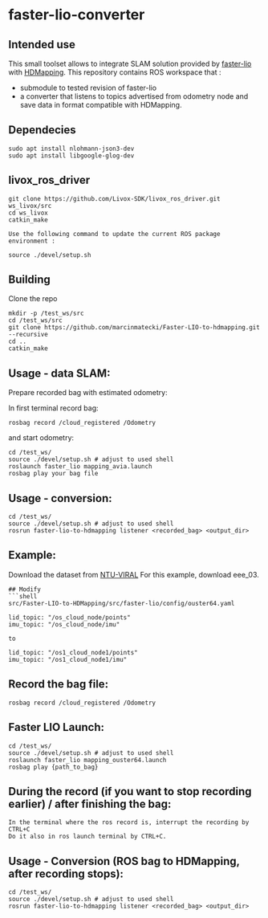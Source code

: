 # faster-lio-converter

## Intended use 

This small toolset allows to integrate SLAM solution provided by [faster-lio](https://github.com/gaoxiang12/faster-lio) with [HDMapping](https://github.com/MapsHD/HDMapping).
This repository contains ROS  workspace that :
  - submodule to tested revision of faster-lio
  - a converter that listens to topics advertised from odometry node and save data in format compatible with HDMapping.

## Dependecies
```shell
sudo apt install nlohmann-json3-dev
sudo apt install libgoogle-glog-dev
```

## livox_ros_driver

```shell
git clone https://github.com/Livox-SDK/livox_ros_driver.git ws_livox/src
cd ws_livox
catkin_make

Use the following command to update the current ROS package environment :

source ./devel/setup.sh
```
## Building

Clone the repo
```shell
mkdir -p /test_ws/src
cd /test_ws/src
git clone https://github.com/marcinmatecki/Faster-LIO-to-hdmapping.git --recursive
cd ..
catkin_make
```

## Usage - data SLAM:

Prepare recorded bag with estimated odometry:

In first terminal record bag:
```shell
rosbag record /cloud_registered /Odometry
```

and start odometry:
```shell 
cd /test_ws/
source ./devel/setup.sh # adjust to used shell
roslaunch faster_lio mapping_avia.launch
rosbag play your bag file
```

## Usage - conversion:

```shell
cd /test_ws/
source ./devel/setup.sh # adjust to used shell
rosrun faster-lio-to-hdmapping listener <recorded_bag> <output_dir>
```

## Example:

Download the dataset from [NTU-VIRAL](https://ntu-aris.github.io/ntu_viral_dataset/)
For this example, download eee_03.

```
## Modify
```shell
src/Faster-LIO-to-HDMapping/src/faster-lio/config/ouster64.yaml

lid_topic: "/os_cloud_node/points"
imu_topic: "/os_cloud_node/imu"

to

lid_topic: "/os1_cloud_node1/points"
imu_topic: "/os1_cloud_node1/imu"
```

## Record the bag file:

```shell
rosbag record /cloud_registered /Odometry
```

## Faster LIO Launch:

```shell
cd /test_ws/
source ./devel/setup.sh # adjust to used shell
roslaunch faster_lio mapping_ouster64.launch
rosbag play {path_to_bag}
```

## During the record (if you want to stop recording earlier) / after finishing the bag:

```shell
In the terminal where the ros record is, interrupt the recording by CTRL+C
Do it also in ros launch terminal by CTRL+C.
```

## Usage - Conversion (ROS bag to HDMapping, after recording stops):

```shell
cd /test_ws/
source ./devel/setup.sh # adjust to used shell
rosrun faster-lio-to-hdmapping listener <recorded_bag> <output_dir>
```

